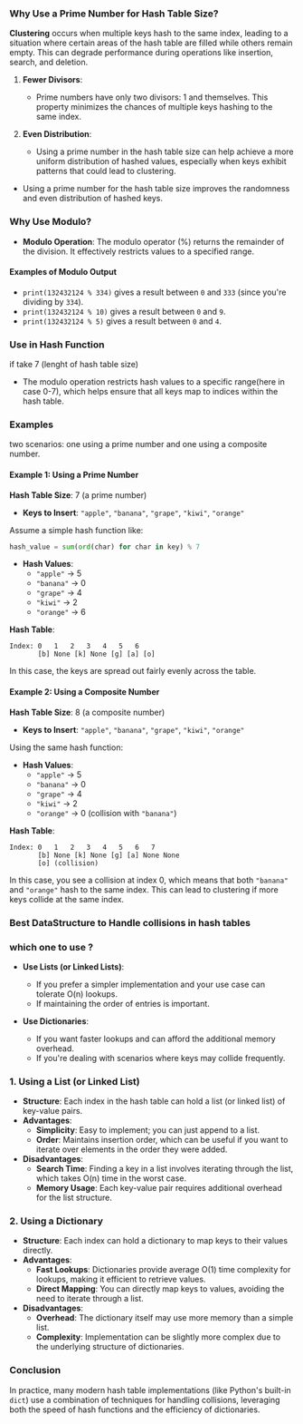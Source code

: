 
### Why Use a Prime Number for Hash Table Size?

**Clustering** occurs when multiple keys hash to the same index, leading to a situation where certain areas of the hash table are filled while others remain empty. This can degrade performance during operations like insertion, search, and deletion.

1. **Fewer Divisors**:
   - Prime numbers have only two divisors: 1 and themselves. This property minimizes the chances of multiple keys hashing to the same index.

2. **Even Distribution**:
   - Using a prime number in the hash table size can help achieve a more uniform distribution of hashed values, especially when keys exhibit patterns that could lead to clustering.


- Using a prime number for the hash table size improves the randomness and even distribution of hashed keys.


### Why Use Modulo?

- **Modulo Operation**: The modulo operator (%) returns the remainder of the division. It effectively restricts values to a specified range.

#### Examples of Modulo Output
- `print(132432124 % 334)` gives a result between `0` and `333` (since you're dividing by `334`).
- `print(132432124 % 10)` gives a result between `0` and `9`.
- `print(132432124 % 5)` gives a result between `0` and `4`.

### Use in  Hash Function
if take 7 (lenght of hash table size)

- The modulo operation restricts hash values to a specific range(here in case 0-7), which helps ensure that all keys map to indices within the hash table.


### Examples
two scenarios: one using a prime number and one using a composite number.

#### Example 1: Using a Prime Number

**Hash Table Size**: 7 (a prime number)

- **Keys to Insert**: `"apple"`, `"banana"`, `"grape"`, `"kiwi"`, `"orange"`

Assume a simple hash function like:

```python
hash_value = sum(ord(char) for char in key) % 7
```

- **Hash Values**:
  - `"apple"` → 5
  - `"banana"` → 0
  - `"grape"` → 4
  - `"kiwi"` → 2
  - `"orange"` → 6

**Hash Table**:
```
Index: 0   1   2   3   4   5   6
       [b] None [k] None [g] [a] [o]
```

In this case, the keys are spread out fairly evenly across the table.

#### Example 2: Using a Composite Number

**Hash Table Size**: 8 (a composite number)

- **Keys to Insert**: `"apple"`, `"banana"`, `"grape"`, `"kiwi"`, `"orange"`

Using the same hash function:

- **Hash Values**:
  - `"apple"` → 5
  - `"banana"` → 0
  - `"grape"` → 4
  - `"kiwi"` → 2
  - `"orange"` → 0 (collision with `"banana"`)

**Hash Table**:
```
Index: 0   1   2   3   4   5   6   7
       [b] None [k] None [g] [a] None None
       [o] (collision)
```

In this case, you see a collision at index 0, which means that both `"banana"` and `"orange"` hash to the same index. This can lead to clustering if more keys collide at the same index.


### Best DataStructure to Handle collisions in hash tables
### which one to use ?
- **Use Lists (or Linked Lists)**:
  - If you prefer a simpler implementation and your use case can tolerate O(n) lookups.
  - If maintaining the order of entries is important.

- **Use Dictionaries**:
  - If you want faster lookups and can afford the additional memory overhead.
  - If you're dealing with scenarios where keys may collide frequently.

### 1. Using a List (or Linked List)

- **Structure**: Each index in the hash table can hold a list (or linked list) of key-value pairs.
- **Advantages**:
  - **Simplicity**: Easy to implement; you can just append to a list.
  - **Order**: Maintains insertion order, which can be useful if you want to iterate over elements in the order they were added.
- **Disadvantages**:
  - **Search Time**: Finding a key in a list involves iterating through the list, which takes O(n) time in the worst case.
  - **Memory Usage**: Each key-value pair requires additional overhead for the list structure.

### 2. Using a Dictionary

- **Structure**: Each index can hold a dictionary to map keys to their values directly.
- **Advantages**:
  - **Fast Lookups**: Dictionaries provide average O(1) time complexity for lookups, making it efficient to retrieve values.
  - **Direct Mapping**: You can directly map keys to values, avoiding the need to iterate through a list.
- **Disadvantages**:
  - **Overhead**: The dictionary itself may use more memory than a simple list.
  - **Complexity**: Implementation can be slightly more complex due to the underlying structure of dictionaries.

### Conclusion
In practice, many modern hash table implementations (like Python's built-in `dict`) use a combination of techniques for handling collisions, leveraging both the speed of hash functions and the efficiency of dictionaries. 
